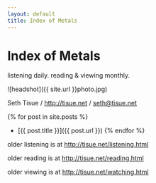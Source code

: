 ```yaml
---
layout: default
title: Index of Metals
---
```


# Index of Metals

listening daily. reading & viewing monthly.

![headshot]({{ site.url }}photo.jpg)

Seth Tisue / <http://tisue.net> / <seth@tisue.net>

{% for post in site.posts %}
* [{{ post.title }}]({{ post.url }})
{% endfor %}

older listening is at <http://tisue.net/listening.html>

older reading is at <http://tisue.net/reading.html>

older viewing is at <http://tisue.net/watching.html>
